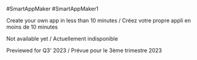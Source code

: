 #SmartAppMaker #SmartAppMaker1

Create your own app in less than 10 minutes / Créez votre propre appli en moins de 10 minutes

Not available yet / Actuellement indisponible

Previewed for Q3' 2023 / Prévue pour le 3ème trimestre 2023
